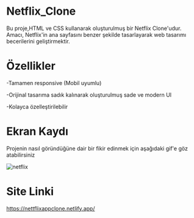 # Netflix_Clone
Bu proje,HTML ve CSS kullanarak oluşturulmuş bir Netflix Clone'udur. Amacı, Netflix'in ana sayfasını benzer şekilde tasarlayarak web tasarımı becerilerini geliştirmektir.

# Özellikler
-Tamamen responsive (Mobil uyumlu)

-Orijinal tasarıma sadık kalınarak oluşturulmuş sade ve modern UI

-Kolayca özelleştirilebilir

# Ekran Kaydı
Projenin nasıl göründüğüne dair bir fikir edinmek için aşağıdaki gif'e göz atabilirsiniz

![netflix](https://github.com/user-attachments/assets/34a78bf2-c010-4021-8748-979640a54236)

# Site Linki
https://nettflixappclone.netlify.app/

